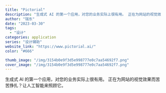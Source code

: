 ```yaml
---
title: "Pictorial"
description: "生成式 AI 的第一个应用，对您的业务实际上很有用。 正在为网站的视觉效果而苦苦挣扎？让人工智能来照顾它。"
author: "瑞东"
date: "2023-03-30"
tags:
  - "设计"
categories: application
series: "设计辅助"
website_link: "https://www.pictorial.ai/"
color: "#666"

thumb_image: "/img/3154b0e9f3d5e998777e0c7aa54692f7.png"
cover_image: "/img/3154b0e9f3d5e998777e0c7aa54692f7.png"
---
```


生成式 AI 的第一个应用，对您的业务实际上很有用。 正在为网站的视觉效果而苦苦挣扎？让人工智能来照顾它。